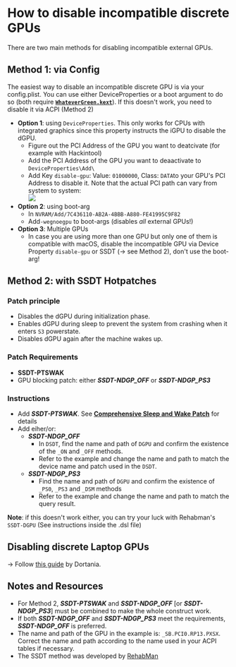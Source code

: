 # How to disable incompatible discrete GPUs

There are two main methods for disabling incompatible external GPUs.

## Method 1: via Config
The easiest way to disable an incompatible discrete GPU is via your config.plist. You can use either DeviceProperties or a boot argument to do so (both require [**`WhateverGreen.kext`**](https://github.com/acidanthera/WhateverGreen)). If this doesn't work, you need to disable it via ACPI (Method 2)

- **Option 1**: using `DeviceProperties`. This only works for CPUs with integrated graphics since this property instructs the iGPU to disable the dGPU.
	- Figure out the PCI Address of the GPU you want to deatcivate (for example with Hackintool)
	- Add the PCI Address of the GPU you want to deaactivate to `DeviceProperties\Add\`
  	- Add Key `disable-gpu`: Value: `01000000`, Class: `DATA`to your GPU's PCI Address to disable it. Note that the actual PCI path can vary from system to system:</br>![](/Users/5t33z0/Desktop/DisableGPU.png)
- **Option 2**: using boot-arg
	- In `NVRAM/Add/7C436110-AB2A-4BBB-A880-FE41995C9F82` 
	- Add`-wegnoegpu` to boot-args (disables *all* external GPUs!)
- **Option 3**: Multiple GPUs
	- In case you are using more than one GPU but only one of them is compatible with macOS, disable the incompatible GPU via Device Property `disable-gpu` or SSDT (&rarr; see Method 2), don't use the boot-arg!

## Method 2: with SSDT Hotpatches

### Patch principle
- Disables the dGPU during initialization phase.
- Enables dGPU during sleep to prevent the system from crashing when it enters `S3` powerstate.
- Disables dGPU again after the machine wakes up.

### Patch Requirements
- **SSDT-PTSWAK**
- GPU blocking patch: either ***SSDT-NDGP_OFF*** or ***SSDT-NDGP_PS3***

### Instructions

- Add ***SSDT-PTSWAK***. See [**Comprehensive Sleep and Wake Patch**](https://github.com/5T33Z0/OC-Little-Translated/tree/main/04_Fixing_Sleep_and_Wake_Issues/PTSWAK_Sleep_and_Wake_Fix) for details
- Add eiher/or:
	- ***SSDT-NDGP_OFF***
		- In `DSDT`, find the name and path of `DGPU` and confirm the existence of the `_ON` and `_OFF` methods.
		- Refer to the example and change the name and path to match the device name and patch used in the `DSDT`.
  	- ***SSDT-NDGP_PS3***
		- Find the name and path of `DGPU` and confirm the existence of `_PS0`, `_PS3` and `_DSM` methods
		- Refer to the example and change the name and path to match the query result.

**Note**: if this doesn't work either, you can try your luck with Rehabman's `SSDT-DGPU` (See instructions inside the .dsl file)


## Disabling discrete Laptop GPUs
&rarr; Follow [this guide](https://github.com/dortania/Getting-Started-With-ACPI/blob/master/Laptops/laptop-disable.md) by Dortania.
 
## Notes and Resources

- For Method 2, ***SSDT-PTSWAK*** and ***SSDT-NDGP_OFF*** [or ***SSDT-NDGP_PS3***] must be combined to make the whole construct work.
- If both ***SSDT-NDGP_OFF*** and ***SSDT-NDGP_PS3*** meet the requirements, ***SSDT-NDGP_OFF*** is preferred.
- The name and path of the GPU in the example is: `_SB.PCI0.RP13.PXSX`. Correct the name and path according to the name used in your ACPI tables if necessary.
- The SSDT method was developed by [RehabMan](https://github.com/rehabman)
